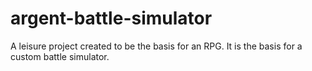 argent-battle-simulator
=======================

A leisure project created to be the basis for an RPG. It is the basis for a custom battle simulator.
